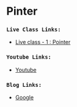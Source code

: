 # Pinter

### `Live Class Links:`

- [Live class - 1 : Pointer](https://drive.google.com/file/d/1SzWrW1oNkhtDmXtr7h4mlvNdwru0DGhm/view?usp=drive_link)

### `Youtube Links:`

- [Youtube](www.youtube.com)

### `Blog Links:`

- [Google](www.google.com)
